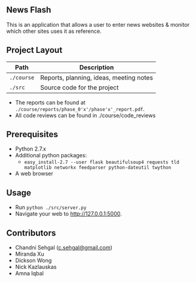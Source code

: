 ## News Flash
This is an application that allows a user to enter news websites & monitor
which other sites uses it as reference.

## Project Layout
Path         | Description
-------------|------------
`./course`   | Reports, planning, ideas, meeting notes
`./src`      | Source code for the project

- The reports can be found at `./course/reports/phase_0'x'/phase'x'_report.pdf`.
- All code reviews can be found in ./course/code_reviews

## Prerequisites
- Python 2.7.x
- Additional python packages:
    - `easy_install-2.7 --user flask beautifulsoup4 requests tld matplotlib networkx feedparser python-dateutil twython`
- A web browser

## Usage
- Run `python ./src/server.py`
- Navigate your web to http://127.0.0.1:5000.

## Contributors
- Chandni Sehgal (c.sehgal@gmail.com)
- Miranda Xu
- Dickson Wong
- Nick Kazlauskas
- Amna Iqbal
